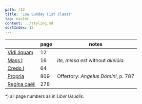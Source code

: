 ```yaml
---
path: /12
title: 'Low Sunday (1st class)'
tag: easter
content: ../styling.md
sortIndex: 12
---
```


|   | page | notes   |
|---|---|---|
| [Vidi áquam](/pdf/vidi-aquam.pdf) | 12 ||
| [Mass I](/pdf/i.pdf) | 16 | _Ite, míssa est_ without _allelúia_. |
| [Credo I](/pdf/credo-i.pdf) | 64 ||
| [Propria](/pdf/low-sunday.pdf)  | 809 | Offertory: _Angelus Dómini_, p. 787 |
| [Regína caéli](/pdf/ave-regina-caelorum.pdf)  | 278  ||

*) all page numbers as in _Liber Usualis_.